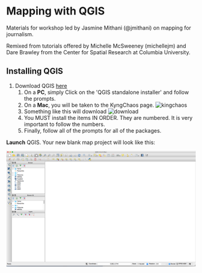 # Mapping with QGIS

Materials for workshop led by Jasmine Mithani (@jmithani) on mapping for journalism.

Remixed from tutorials offered by Michelle McSweeney (michellejm) and Dare Brawley from the Center for Spatial Research at Columbia University.

## Installing QGIS

1. Download QGIS [here](http://www.qgis.org/en/site/forusers/download.html)
	1. On a **PC**, simply Click on the 'QGIS standalone installer' and follow the prompts.
	2. On a **Mac**, you will be taken to the KyngChaos page.
	![kingchaos](https://github.com/michellejm/ConflictUrbanism_LanguageJustice/blob/master/Images/qdown.png)
	3. Something like this will download
	![download](https://github.com/michellejm/ConflictUrbanism_LanguageJustice/blob/master/Images/qgisdownload.png)
	4. You MUST install the items IN ORDER. They are numbered. It is very important to follow the numbers.
	5. Finally, follow all of the prompts for all of the packages.

**Launch** QGIS. Your new blank map project will look like this:

![blank](https://github.com/CenterForSpatialResearch/MappingForTheUrbanHumanities/blob/master/Tutorials/Images/MappingData01/01_OpenQGIS.png)
